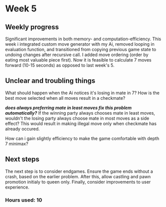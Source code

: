 # Week 5

## Weekly progress
Significant improvements in both memory- and computation-efficiency. This week i integrated custom move generator with my Ai, removed looping in evaluation function, and transitioned from copying previous game state to undoing changes after recursive call. I added move ordering (order by eating most valuable piece first). Now it is feasible to calculate 7 moves forward (10-15 seconds) as opposed to last week's 5.

## Unclear and troubling things
What should happen when the Ai notices it's losing in mate in 7? How is the best move selected when all moves result in a checkmate?

***does always preferring mate in least moves fix this problem automatically?*** If the winning party always chooses mate in least moves, wouldn't the losing party always choose mate in most moves as a side effect? This would result in making illegal move only when checkmate has already occured.

How can i gain slightly efficiency to make the game comfortable with depth 7 minimax?

## Next steps
The next step is to consider endgames. Ensure the game ends without a crash, based on the earlier problem. After this, allow castling and pawn promotion initialy to queen only. Finally, consider improvements to user experience.

### Hours used: 10

